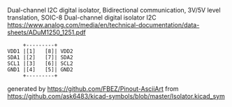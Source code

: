 Dual-channel I2C digital isolator, Bidirectional communication, 3V/5V level translation, SOIC-8
Dual-channel digital isolator I2C
https://www.analog.com/media/en/technical-documentation/data-sheets/ADuM1250_1251.pdf


	     +---------+
	VDD1 |[1]   [8]| VDD2
	SDA1 |[2]   [7]| SDA2
	SCL1 |[3]   [6]| SCL2
	GND1 |[4]   [5]| GND2
	     +---------+


generated by https://github.com/FBEZ/Pinout-AsciiArt from https://github.com/ask6483/kicad-symbols/blob/master/Isolator.kicad_sym